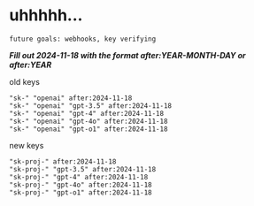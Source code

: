 # uhhhhh...

`future goals: webhooks, key verifying`



***Fill out 2024-11-18 with the format after:YEAR-MONTH-DAY or after:YEAR***

old keys
```
"sk-" "openai" after:2024-11-18
"sk-" "openai" "gpt-3.5" after:2024-11-18
"sk-" "openai" "gpt-4" after:2024-11-18
"sk-" "openai" "gpt-4o" after:2024-11-18
"sk-" "openai" "gpt-o1" after:2024-11-18
```

new keys
```
"sk-proj-" after:2024-11-18
"sk-proj-" "gpt-3.5" after:2024-11-18
"sk-proj-" "gpt-4" after:2024-11-18
"sk-proj-" "gpt-4o" after:2024-11-18
"sk-proj-" "gpt-o1" after:2024-11-18
```
